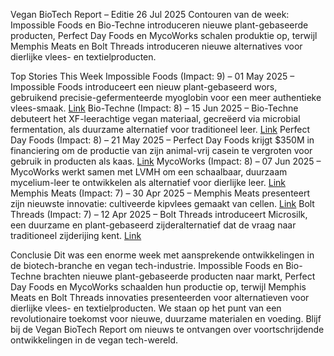  Vegan BioTech Report – Editie 26 Jul 2025
Contouren van de week: Impossible Foods en Bio-Techne introduceren nieuwe plant-gebaseerde producten, Perfect Day Foods en MycoWorks schalen produktie op, terwijl Memphis Meats en Bolt Threads introduceren nieuwe alternatives voor dierlijke vlees- en textielproducten.

Top Stories This Week
Impossible Foods (Impact: 9) – 01 May 2025 – Impossible Foods introduceert een nieuw plant-gebaseerd wors, gebruikend precisie-gefermenteerde myoglobin voor een meer authentieke vlees-smaak. [Link](https://www.vegconomist.com/2025/05/01/impossible-foods-launches-plant-based-sausage-made-with-precision-fermented-myoglobin/)
Bio-Techne (Impact: 8) – 15 Jun 2025 – Bio-Techne debuteert het XF-leerachtige vegan materiaal, gecreëerd via microbial fermentation, als duurzame alternatief voor traditioneel leer. [Link](https://www.vegannews.com/2025/06/15/bio-techne-debuts-xf-leather-like-vegan-material-created-via-microbial-fermentation/)
Perfect Day Foods (Impact: 8) – 21 May 2025 – Perfect Day Foods krijgt $350M in financiering om de productie van zijn animal-vrij casein te vergroten voor gebruik in producten als kaas. [Link](https://www.foodinformatics.com/2025/05/21/perfect-day-foods-scales-up-production-of-animal-free-casein-with-350m-in-series-d-funding/)
MycoWorks (Impact: 8) – 07 Jun 2025 – MycoWorks werkt samen met LVMH om een schaalbaar, duurzaam mycelium-leer te ontwikkelen als alternatief voor dierlijke leer. [Link](https://www.sustainablebrands.com/news_and_views/sustainable_innovation/sustainable-brands-labs/mycoworks-collaborates-lvmh-develop-scalable-sustainable-mycelium-leather)
Memphis Meats (Impact: 7) – 30 Apr 2025 – Memphis Meats presenteert zijn nieuwste innovatie: cultiveerde kipvlees gemaakt van cellen. [Link](https://www.memphis-meats.com/press-releases/memphis-meats-announces-chicken-made-from-cultivated-animal-cells/)
Bolt Threads (Impact: 7) – 12 Apr 2025 – Bolt Threads introduceert Microsilk, een duurzame en plant-gebaseerd zijderalternatief dat de vraag naar traditioneel zijderijing kent. [Link](https://www.fastcompany.com/90511665/bolt-threads-introduces-microsilk-a-sustainable-plant-based-silk-alternative)

Conclusie
Dit was een enorme week met aansprekende ontwikkelingen in de biotech-branche en vegan tech-industrie. Impossible Foods en Bio-Techne brachten nieuwe plant-gebaseerde producten naar markt, Perfect Day Foods en MycoWorks schaalden hun productie op, terwijl Memphis Meats en Bolt Threads innovaties presenteerden voor alternatieven voor dierlijke vlees- en textielproducten. We staan op het punt van een revolutionaire toekomst voor nieuwe, duurzame materialen en voeding. Blijf bij de Vegan BioTech Report om nieuws te ontvangen over voortschrijdende ontwikkelingen in de vegan tech-wereld.